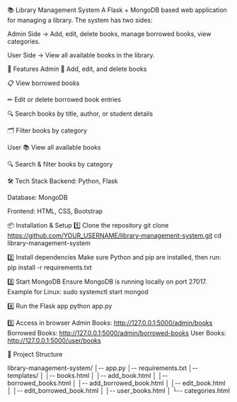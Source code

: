 📚 Library Management System
A Flask + MongoDB based web application for managing a library.
The system has two sides:

Admin Side → Add, edit, delete books, manage borrowed books, view categories.

User Side → View all available books in the library.

🚀 Features
Admin
📖 Add, edit, and delete books

📋 View borrowed books

✏ Edit or delete borrowed book entries

🔍 Search books by title, author, or student details

🗂 Filter books by category

User
📚 View all available books

🔍 Search & filter books by category

🛠 Tech Stack
Backend: Python, Flask

Database: MongoDB

Frontend: HTML, CSS, Bootstrap

📦 Installation & Setup
1️⃣ Clone the repository
    git clone https://github.com/YOUR_USERNAME/library-management-system.git
    cd library-management-system
    
2️⃣ Install dependencies
    Make sure Python and pip are installed, then run:
      pip install -r requirements.txt
      
3️⃣ Start MongoDB
Ensure MongoDB is running locally on port 27017.
Example for Linux:
    sudo systemctl start mongod
    
4️⃣ Run the Flask app
      python app.py

5️⃣ Access in browser
    Admin Books: http://127.0.0.1:5000/admin/books
    Borrowed Books: http://127.0.0.1:5000/admin/borrowed-books
    User Books: http://127.0.0.1:5000/user/books
    
📂 Project Structure

library-management-system/
│-- app.py
│-- requirements.txt
│-- templates/
│   │-- books.html
│   │-- add_book.html
│   │-- borrowed_books.html
│   │-- add_borrowed_book.html
│   │-- edit_book.html
│   │-- edit_borrowed_book.html
│   │-- user_books.html
│   └-- categories.html
